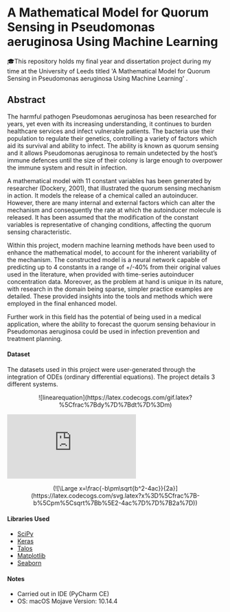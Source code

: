 # A Mathematical Model for Quorum Sensing in Pseudomonas aeruginosa Using Machine Learning

🎓This repository holds my final year and dissertation project during my time at the University of Leeds titled 'A Mathematical Model for Quorum Sensing in Pseudomonas aeruginosa Using Machine Learning' .

## Abstract

The harmful pathogen Pseudomonas aeruginosa has been researched for years, yet even with its increasing understanding, it continues to burden healthcare services and infect vulnerable patients. The bacteria use their population to regulate their genetics, controlling a variety of factors which aid its survival and ability to infect. The ability is known as quorum sensing and it allows Pseudomonas aeruginosa to remain undetected by the host’s immune defences until the size of their colony is large enough to overpower the immune system and result in infection.  

A mathematical model with 11 constant variables has been generated by researcher (Dockery, 2001), that illustrated the quorum sensing mechanism in action. It models the release of a chemical called an autoinducer. However, there are many internal and external factors which can alter the mechanism and consequently the rate at which the autoinducer molecule is released. It has been assumed that the modification of the constant variables is representative of changing conditions, affecting the quorum sensing characteristic.  

Within this project, modern machine learning methods have been used to enhance the mathematical model, to account for the inherent variability of the mechanism. The constructed model is a neural network capable of predicting up to 4 constants in a range of +/-40% from their original values used in the literature, when provided with time-series autoinducer concentration data. Moreover, as the problem at hand is unique in its nature, with research in the domain being sparse, simpler practice examples are detailed. These provided insights into the tools and methods which were employed in the final enhanced model.  

Further work in this field has the potential of being used in a medical application, where the ability to forecast the quorum sensing behaviour in Pseudomonas aeruginosa could be used in infection prevention and treatment planning.  

#### Dataset

The datasets used in this project were user-generated through the integration of ODEs (ordinary differential equations). The project details 3 different systems.

<p align="center">![linearequation](https://latex.codecogs.com/gif.latex?%5Cfrac%7Bdy%7D%7Bdt%7D%3Dm)</p>

![linearequation](https://latex.codecogs.com/gif.latex?%5Cfrac%7Bdy%7D%7Bdt%7D%3Dm)

<p align="center">(![\Large x=\frac{-b\pm\sqrt{b^2-4ac}}{2a}](https://latex.codecogs.com/svg.latex?x%3D%5Cfrac%7B-b%5Cpm%5Csqrt%7Bb%5E2-4ac%7D%7D%7B2a%7D))</p>

#### Libraries Used

* [SciPy](https://www.scipy.org/)
* [Keras](https://keras.io/)
* [Talos](https://github.com/autonomio/talos)
* [Matplotlib](https://matplotlib.org/)
* [Seaborn](https://seaborn.pydata.org/)

#### Notes

* Carried out in IDE (PyCharm CE)
* OS: macOS Mojave Version: 10.14.4
